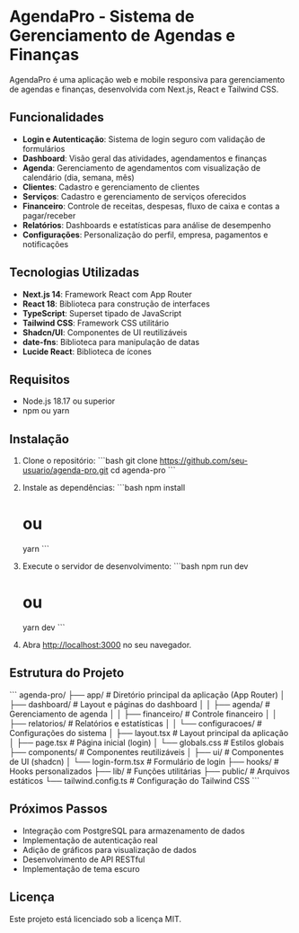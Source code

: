 # AgendaPro - Sistema de Gerenciamento de Agendas e Finanças

AgendaPro é uma aplicação web e mobile responsiva para gerenciamento de agendas e finanças, desenvolvida com Next.js, React e Tailwind CSS.

## Funcionalidades

- **Login e Autenticação**: Sistema de login seguro com validação de formulários
- **Dashboard**: Visão geral das atividades, agendamentos e finanças
- **Agenda**: Gerenciamento de agendamentos com visualização de calendário (dia, semana, mês)
- **Clientes**: Cadastro e gerenciamento de clientes
- **Serviços**: Cadastro e gerenciamento de serviços oferecidos
- **Financeiro**: Controle de receitas, despesas, fluxo de caixa e contas a pagar/receber
- **Relatórios**: Dashboards e estatísticas para análise de desempenho
- **Configurações**: Personalização do perfil, empresa, pagamentos e notificações

## Tecnologias Utilizadas

- **Next.js 14**: Framework React com App Router
- **React 18**: Biblioteca para construção de interfaces
- **TypeScript**: Superset tipado de JavaScript
- **Tailwind CSS**: Framework CSS utilitário
- **Shadcn/UI**: Componentes de UI reutilizáveis
- **date-fns**: Biblioteca para manipulação de datas
- **Lucide React**: Biblioteca de ícones

## Requisitos

- Node.js 18.17 ou superior
- npm ou yarn

## Instalação

1. Clone o repositório:
   \`\`\`bash
   git clone https://github.com/seu-usuario/agenda-pro.git
   cd agenda-pro
   \`\`\`

2. Instale as dependências:
   \`\`\`bash
   npm install
   # ou
   yarn
   \`\`\`

3. Execute o servidor de desenvolvimento:
   \`\`\`bash
   npm run dev
   # ou
   yarn dev
   \`\`\`

4. Abra [http://localhost:3000](http://localhost:3000) no seu navegador.

## Estrutura do Projeto

\`\`\`
agenda-pro/
├── app/                    # Diretório principal da aplicação (App Router)
│   ├── dashboard/          # Layout e páginas do dashboard
│   │   ├── agenda/         # Gerenciamento de agenda
│   │   ├── financeiro/     # Controle financeiro
│   │   ├── relatorios/     # Relatórios e estatísticas
│   │   └── configuracoes/  # Configurações do sistema
│   ├── layout.tsx          # Layout principal da aplicação
│   ├── page.tsx            # Página inicial (login)
│   └── globals.css         # Estilos globais
├── components/             # Componentes reutilizáveis
│   ├── ui/                 # Componentes de UI (shadcn)
│   └── login-form.tsx      # Formulário de login
├── hooks/                  # Hooks personalizados
├── lib/                    # Funções utilitárias
├── public/                 # Arquivos estáticos
└── tailwind.config.ts      # Configuração do Tailwind CSS
\`\`\`

## Próximos Passos

- Integração com PostgreSQL para armazenamento de dados
- Implementação de autenticação real
- Adição de gráficos para visualização de dados
- Desenvolvimento de API RESTful
- Implementação de tema escuro

## Licença

Este projeto está licenciado sob a licença MIT.
